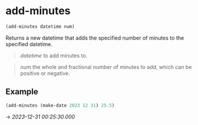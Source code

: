 # add-minutes
```scheme
(add-minutes datetime num)
```
Returns a new datetime that adds the specified number of minutes to the specified datetime.

> *datetime* to add minutes to.

> *num* the whole and fractional number of minutes to add, which can be positive or negative.

## Example
```scheme
(add-minutes (make-date 2023 12 31) 25.5)
```
-> *2023-12-31 00:25:30.000*